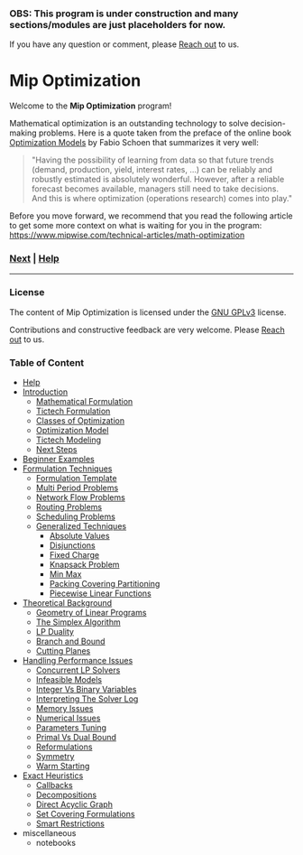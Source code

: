 ### **OBS: This program is under construction and many sections/modules are just placeholders for now.**

If you have any question or comment, please 
[Reach out](https://www.mipwise.com/contact) to us.

# Mip Optimization

Welcome to the **Mip Optimization** program!

Mathematical optimization is an outstanding technology to solve 
decision-making problems. Here is a quote taken from the preface of the online 
book [Optimization Models][optimization_modes_book] by Fabio Schoen that 
summarizes it very well: 

>"Having the possibility of learning from data so that future trends (demand,
production, yield, interest rates, …) can be reliably and robustly estimated 
is absolutely wonderful. However, after a reliable forecast becomes 
available, managers still need to take decisions. And this is where 
optimization (operations research) comes into play."

Before you move forward, we recommend that you read the following article to 
get some more context on what is waiting for you in the program:
https://www.mipwise.com/technical-articles/math-optimization

[optimization_modes_book]: https://webgol.dinfo.unifi.it/OptimizationModels/contents.html

### [Next][next] | [Help][help]

[next]: 1_introduction/README.md
[help]: 0_help/README.md

---

### License
The content of Mip Optimization is licensed under the [GNU GPLv3](LICENSE) 
license.

Contributions and constructive feedback are very welcome. 
Please [Reach out](https://www.mipwise.com/contact) to us.

### Table of Content
- [Help](./0_help/README.md)
- [Introduction](./1_introduction/README.md)
	- [Mathematical Formulation](./1_introduction/1_mathematical_formulation/README.md)
	- [Tictech Formulation](./1_introduction/2_tictech_formulation/README.md)
	- [Classes of Optimization](./1_introduction/3_classes_of_optimization/README.md)
	- [Optimization Model](./1_introduction/4_optimization_model/README.md)
	- [Tictech Modeling](./1_introduction/5_tictech_modeling/README.md)
	- [Next Steps](./1_introduction/next_steps/README.md)
- [Beginner Examples](./2_beginner_examples/README.md)
- [Formulation Techniques](./3_formulation_techniques/README.md)
	- [Formulation Template](./3_formulation_techniques/0_formulation_template/README.md)
	- [Multi Period Problems](./3_formulation_techniques/1_multi_period_problems/README.md)
	- [Network Flow Problems](./3_formulation_techniques/2_network_flow_problems/README.md)
	- [Routing Problems](./3_formulation_techniques/3_routing_problems/README.md)
	- [Scheduling Problems](./3_formulation_techniques/4_scheduling_problems/README.md)
	- [Generalized Techniques](./3_formulation_techniques/5_generalized_techniques/README.md)
		- [Absolute Values](./3_formulation_techniques/5_generalized_techniques/absolute_values/README.md)
		- [Disjunctions](./3_formulation_techniques/5_generalized_techniques/disjunctions/README.md)
		- [Fixed Charge](./3_formulation_techniques/5_generalized_techniques/fixed_charge/README.md)
		- [Knapsack Problem](./3_formulation_techniques/5_generalized_techniques/knapsack_problem/README.md)
		- [Min Max](./3_formulation_techniques/5_generalized_techniques/min_max/README.md)
		- [Packing Covering Partitioning](./3_formulation_techniques/5_generalized_techniques/packing_covering_partitioning/README.md)
		- [Piecewise Linear Functions](./3_formulation_techniques/5_generalized_techniques/piecewise_linear_functions/README.md)
- [Theoretical Background](./4_theoretical_background/README.md)
	- [Geometry of Linear Programs](./4_theoretical_background/1_geometry_of_linear_programs/README.md)
	- [The Simplex Algorithm](./4_theoretical_background/2_the_simplex_algorithm/README.md)
	- [LP Duality](./4_theoretical_background/3_lp_duality/README.md)
	- [Branch and Bound](./4_theoretical_background/4_branch_and_bound/README.md)
	- [Cutting Planes](./4_theoretical_background/5_cutting_planes/README.md)
- [Handling Performance Issues](./5_handling_performance_issues/README.md)
	- [Concurrent LP Solvers](./5_handling_performance_issues/concurrent_lp_solvers/README.md)
	- [Infeasible Models](./5_handling_performance_issues/infeasible_models/README.md)
	- [Integer Vs Binary Variables](./5_handling_performance_issues/integer_vs_binary_variables/README.md)
	- [Interpreting The Solver Log](./5_handling_performance_issues/interpreting_the_solver_log/README.md)
	- [Memory Issues](./5_handling_performance_issues/memory_issues/README.md)
	- [Numerical Issues](./5_handling_performance_issues/numerical_issues/README.md)
	- [Parameters Tuning](./5_handling_performance_issues/parameters_tuning/README.md)
	- [Primal Vs Dual Bound](./5_handling_performance_issues/primal_vs_dual_bound/README.md)
	- [Reformulations](./5_handling_performance_issues/reformulations/README.md)
	- [Symmetry](./5_handling_performance_issues/symmetry/README.md)
	- [Warm Starting](./5_handling_performance_issues/warm_starting/README.md)
- [Exact Heuristics](./6_exact_heuristics/README.md)
	- [Callbacks](./6_exact_heuristics/callbacks/README.md)
	- [Decompositions](./6_exact_heuristics/decompositions/README.md)
	- [Direct Acyclic Graph](./6_exact_heuristics/direct_acyclic_graph/README.md)
	- [Set Covering Formulations](./6_exact_heuristics/set_covering_formulations/README.md)
	- [Smart Restrictions](./6_exact_heuristics/smart_restrictions/README.md)
- miscellaneous
	- notebooks